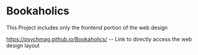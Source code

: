 # Bookaholics
This Project includes only the frontend portion of the web design

https://psychmag.github.io/Bookaholics/ -- Link to directly access the web design layout
